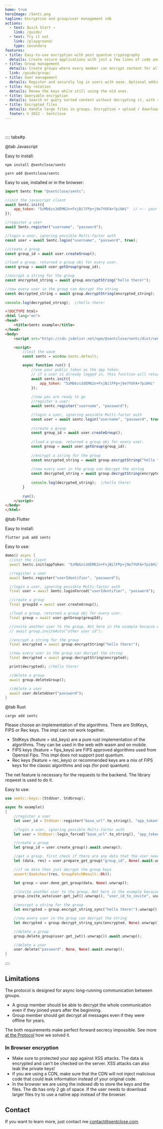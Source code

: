 ```yaml
---
home: true
heroImage: /Sentc.png
tagline: Encryption and group/user management sdk
actions:
  - text: Quick Start →
    link: /guide/
  - text: Try it out
    link: /playground/
    type: secondary
features:
- title: Easy-to-use encryption with post quantum cryptography
  details: Create secure applications with just a few lines of code and post quantum algorithm.
- title: Group management
  details: Create groups where every member can encrypt content for all other members.
  link: /guide/group/
- title: User management
  details: Register and securely log in users with ease. Optional adding Multi-factor authentication via Totp.
- title: Key rotation
  details: Renew the keys while still using the old ones.
- title: Queryable encryption
  details: Search or query sorted content without decrypting it, with searchable and sortable encryption.
- title: Encrypted files
  details: Handle large files in groups. Encryption + upload / download + decryption for every group member.
  footer: © 2022 - Sentclose
---
```


<br>

:::: tabs#p

@tab Javascript

Easy to install:

<code-group>
<code-group-item title="NPM" active>

```bash:no-line-numbers
npm install @sentclose/sentc
```
</code-group-item>

<code-group-item title="YARN">

```bash:no-line-numbers
yarn add @sentclose/sentc
```
</code-group-item>

</code-group>

Easy to use, installed or in the browser:

<code-group>
<code-group-item title="JS" active>

```js
import Sentc from "@sentclose/sentc";

//init the javascript client
await Sentc.init({
    app_token: "5zMb6zs3dEM62n+FxjBilFPp+j9e7YUFA+7pi6Hi"  // <-- your app token
});

//register a user
await Sentc.register("username", "password");

//login a user, ignoring possible Multi-factor auth
const user = await Sentc.login("username", "password", true);

//create a group
const group_id = await user.createGroup();

//load a group. returned a group obj for every user.
const group = await user.getGroup(group_id);

//encrypt a string for the group
const encrypted_string = await group.encryptString("hello there!");

//now every user in the group can decrypt the string
const decrypted_string = await group.decryptString(encrypted_string);
			
console.log(decrypted_string);  //hello there!
```
</code-group-item>

<code-group-item title="Browser">

```html
<!DOCTYPE html>
<html lang="en">
<head>
    <title>Sentc example</title>
</head>
<body>
    <script src="https://cdn.jsdelivr.net/npm/@sentclose/sentc/dist/sentc.min.js"></script>

    <script>
        //init the wasm
        const sentc = window.Sentc.default;

        async function run() {
            //use your public token as the app token.
            // if a user is already logged in, this function will return the logged-in user
            await sentc.init({
                app_token: "5zMb6zs3dEM62n+FxjBilFPp+j9e7YUFA+7pi6Hi"
            });
			
            //now you are ready to go
            //register a user:
            await sentc.register("username", "password");

			//login a user, ignoring possible Multi-factor auth
            const user = await sentc.login("username", "password", true);
			
            //create a group
            const group_id = await user.createGroup();
			
            //load a group. returned a group obj for every user.
            const group = await user.getGroup(group_id);
			
            //encrypt a string for the group
            const encrypted_string = await group.encryptString("hello there!");
			
            //now every user in the group can decrypt the string
            const decrypted_string = await group.decryptString(encrypted_string);
			
            console.log(decrypted_string);  //hello there!
        }
		
        run();
    </script>
</body>
</html>
```
</code-group-item>

</code-group>

@tab Flutter

Easy to install:

```bash:no-line-numbers
flutter pub add sentc
```

Easy to use:

```dart
demo() async {
  //init the client
  await Sentc.init(appToken: "5zMb6zs3dEM62n+FxjBilFPp+j9e7YUFA+7pi6Hi");

  //register a user
  await Sentc.register("userIdentifier", "password");

  //login a user, ignoring possible Multi-factor auth
  final user = await Sentc.loginForced("userIdentifier", "password");

  //create a group
  final groupId = await user.createGroup();

  //load a group. returned a group obj for every user.
  final group = await user.getGroup(groupId);

  //invite another user to the group. Not here in the example because we only got one user so far
  // await group.inviteAuto("other user id");

  //encrypt a string for the group
  final encrypted = await group.encryptString("hello there!");

  //now every user in the group can decrypt the string
  final decrypted = await group.decryptString(encrypted);

  print(decrypted); //hello there!

  //delete a group
  await group.deleteGroup();

  //delete a user
  await user.deleteUser("password");
}
```

@tab Rust

```bash:no-line-numbers
cargo add sentc
```

Please choose an implementation of the algorithms. There are StdKeys, FIPS or Rec keys. The impl can not work together.

- StdKeys (feature = std_keys) are a pure rust implementation of the algorithms. They can be used in the web with wasm
  and on mobile.
- FIPS keys (feature = fips_keys) are FIPS approved algorithms used from Openssl Fips. This impl does not support post
  quantum.
- Rec keys (feature = rec_keys) or recommended keys are a mix of FIPS keys for the classic algorithms and oqs (for post
  quantum).

The net feature is necessary for the requests to the backend. The library reqwest is used to do it.

Easy to use:

````rust
use sentc::keys::{StdUser, StdGroup};

async fn example()
{
	//register a user
	let user_id = StdUser::register("base_url".to_string(), "app_token".to_string(), "the-username", "the-password").await.unwrap();

	//login a user, ignoring possible Multi-factor auth
	let user = StdUser::login_forced("base_url".to_string(), "app_token", "username", "password").await.unwrap();

	//create a group
	let group_id = user.create_group().await.unwrap();

	//get a group. first check if there are any data that the user need before decrypting the group keys.
	let (data, res) = user.prepare_get_group("group_id", None).await.unwrap();

	//if no data then just decrypt the group keys
	assert!(matches!(res, GroupFetchResult::Ok));

	let group = user.done_get_group(data, None).unwrap();

	//invite another user to the group. Not here in the example because we only got one user so far
	group.invite_auto(user.get_jwt().unwrap(), "user_id_to_invite", user_public_key, None).await.unwrap();

	//encrypt a string for the group
	let encrypted = group.encrypt_string_sync("hello there!").unwrap();

	//now every user in the group can decrypt the string
	let decrypted = group.decrypt_string_sync(encrypted, None).unwrap();

	//delete a group
	group.delete_group(user.get_jwt().unwrap()).await.unwrap();

	//delete a user
	user.delete("password", None, None).await.unwrap();
}
````

::::


## Limitations

The protocol is designed for async long-running communication between groups.
- A group member should be able to decrypt the whole communication even if they joined years after the beginning.
- Group member should get decrypt all messages even if they were offline for years.

The both requirements make perfect forward secrecy impossible. See more [at the Protocol](/protocol/) how we solved it.

### In Browser encryption

- Make sure to protected your app against XSS attacks. The data is encrypted and can't be checked on the server. XSS attacks can also leak the private keys!
- If you are using a CDN, make sure that the CDN will not inject malicious code that could leak information instead of your original code. 
- In the browser we are using the indexed db to store the keys and the files. The db has only 2 gb of space. If the user needs to download larger files try to use a native app instead of the browser. 


## Contact

If you want to learn more, just contact me [contact@sentclose.com](mailto:contact@sentclose.com).

<br><br>